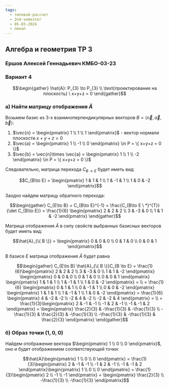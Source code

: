```yaml
---
tags:
  - типовой-рассчет
  - 2nd-semester
  - 05-03-2024
  - линал
---
```


## Алгебра и геометрия ТР 3

### Ершов Алексей Геннадьевич КМБО-03-23

### Вариант 4

$$\begin{gather}
\hat{A}: P_{3} \to P_{3} \\
\text{проектирование на плоскость} \ x+y+z = 0
\end{gather}$$

### а) Найти матрицу отображения $\hat{A}$

Возьмем базис из 3-х взаимноперпендикулярных векторов $B = \langle \vec{n},\vec{a},\vec{b} \rangle$:

1) $\vec{n} = \begin{pmatrix} 1 \\ 1 \\ 1 \end{pmatrix}$ - вектор нормали плоскости $x+y+z = 0$
2) $\vec{a} = \begin{pmatrix} 1 \\ -1 \\ 0 \end{pmatrix} \in P = \{ x+y+z = 0 \}$
3) $\vec{b} = \vec{n}\times \vec{a} = \begin{pmatrix} 1 \\ 1 \\ -2 \end{pmatrix} \in P = \{ x+y+z = 0 \}$

Следовательно, матрица перехода $C_{B\to E}$ будет иметь вид:

$$C_{B\to E} = \begin{pmatrix}
1 & 1 & 1 \\
1 & -1 & 1 \\
1 & 0 & -2
\end{pmatrix}$$

Заодно найдем матрицу обратного перехода:

$$\begin{gather}
C_{E\to B} = C_{B\to E}^{-1} = \frac{C_{B\to E \ *}^{T}}{\det C_{B\to E}} = \frac{1}{6} \begin{pmatrix}
2 & 2 & 2 \\
3 & -3 & 0 \\
1 & 1 & -2
\end{pmatrix}
\end{gather}$$

Матрица отображения $\hat{A}$ в силу свойств выбранных базисных векторов будет иметь вид:

$$\hat{A}_{\{ B \}} = \begin{pmatrix}
0 & 0 & 0 \\
0 & 1 & 0 \\
0 & 0 & 1
\end{pmatrix}$$

В базисе $E$ матрица отображения $\hat{A}$ будет равна

$$\begin{gather}
C_{E\to B} \hat{A}_{\{ B \}}C_{B \to E} = \frac{1}{6}\begin{pmatrix}
2 & 2 & 2 \\ 3 & -3 & 0 \\
1 & 1 & -2
\end{pmatrix} \begin{pmatrix}
0 & 0 & 0 \\
0 & 1 & 0 \\
0 & 0 & 1
\end{pmatrix} \begin{pmatrix}
1 & 1 & 1 \\
1 & -1 & 1 \\
1 & 0 & -2
\end{pmatrix} = \\
= \frac{1}{6} \begin{pmatrix}
0 & 1 & 1 \\
0 & -1 & 1 \\
0 & 0 & -2
\end{pmatrix} \begin{pmatrix}
1 & 1 & 1 \\
1 & -1 & 1 \\
1 & 0 & -2
\end{pmatrix} = \frac{1}{6} \begin{pmatrix}
4 & -2 & -2 \\
-2 & 4 & -2 \\
-2 & -2 & 4
\end{pmatrix} = \\
= \frac{1}{3}\begin{pmatrix}
2 & -1 & -1 \\
-1 & 2 & -1 \\
-1 & -1 & 2
\end{pmatrix} = \begin{pmatrix}
\frac{2}{3} & -\frac{1}{3} & -\frac{1}{3} \\
-\frac{1}{3} & \frac{2}{3} & -\frac{1}{3} \\
-\frac{1}{3} & -\frac{1}{3} & \frac{2}{3}
\end{pmatrix}
\end{gather}$$
### б) Образ точки $(1,0,0)$

Найдем отображение вектора $\begin{pmatrix} 1 \\ 0 \\ 0 \end{pmatrix}$, оно и будет отображением соответствующей точки:

$$\hat{A}\begin{pmatrix}
1 \\
0 \\
0
\end{pmatrix} = \frac{1}{3}\begin{pmatrix}
2 & -1 & -1 \\
-1 & 2 & -1 \\
-1 & -1 & 2
\end{pmatrix}\begin{pmatrix}
1 \\
0 \\
0
\end{pmatrix} = \frac{1}{3}\begin{pmatrix}
2 \\
-1 \\
-1
\end{pmatrix} = \begin{pmatrix}
\frac{2}{3} \\
-\frac{1}{3} \\
-\frac{1}{3}
\end{pmatrix}$$
